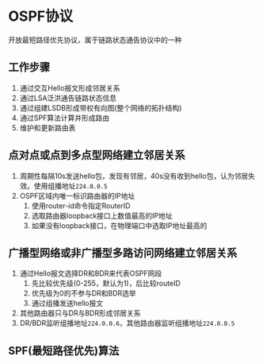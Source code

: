 # OSPF协议
开放最短路径优先协议，属于链路状态通告协议中的一种

## 工作步骤
1. 通过交互Hello报文形成邻居关系
2. 通过LSA泛洪通告链路状态信息
3. 通过组建LSDB形成带权有向图(整个网络的拓扑结构)
4. 通过SPF算法计算并形成路由
5. 维护和更新路由表

## 点对点或点到多点型网络建立邻居关系
1. 周期性每隔10s发送hello包，发现有邻居，40s没有收到hello包，认为邻居失效。使用组播地址`224.0.0.5`
2. OSPF区域内唯一标识路由器的IP地址
   1. 使用router-id命令指定RouterID
   2. 选取路由器loopback接口上数值最高的IP地址
   3. 如果没有loopback接口，在物理端口中选取IP地址最高的

## 广播型网络或非广播型多路访问网络建立邻居关系
1. 通过Hello报文选择DR和BDR来代表OSPF网段
   1. 先比较优先级(0-255，默认为1)，后比较routeID
   2. 优先级为0的不参与DR和BDR选举
   3. 通过组播发送hello报文
2. 其他路由器只与DR与BDR形成邻居关系
3. DR/BDR监听组播地址`224.0.0.6`，其他路由器监听组播地址`224.0.0.5`

## SPF(最短路径优先)算法
